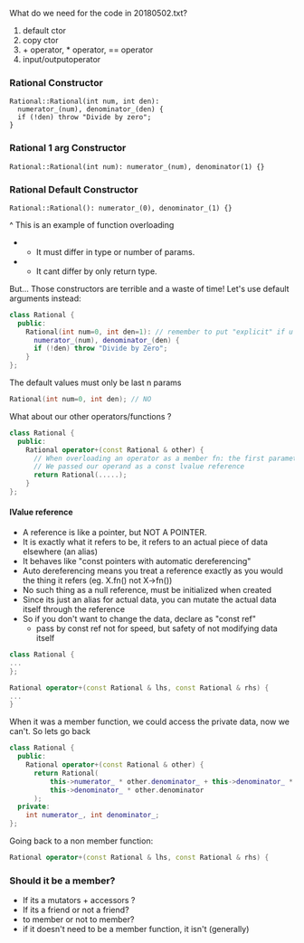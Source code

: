 What do we need for the code in 20180502.txt?
1. default ctor
2. copy ctor
3. \+ operator, * operator, == operator
4. input/outputoperator

### Rational Constructor
```
Rational::Rational(int num, int den):
  numerator_(num), denominator_(den) {
  if (!den) throw "Divide by zero";
}
```
### Rational 1 arg Constructor
```
Rational::Rational(int num): numerator_(num), denominator(1) {}
```

### Rational Default Constructor
```
Rational::Rational(): numerator_(0), denominator_(1) {}
```
^ This is an example of function overloading
* - It must differ in type or number of params.
* - It cant differ by only return type.

But... Those constructors are terrible and a waste of time! Let's use default arguments instead:
```cpp
class Rational {
  public:
    Rational(int num=0, int den=1): // remember to put "explicit" if u dont want implicit type conversion
      numerator_(num), denominator_(den) {
      if (!den) throw "Divide by Zero";
    }
};
```
The default values must only be last n params
```cpp
Rational(int num=0, int den); // NO
```
What about our other operators/functions ?
```cpp
class Rational {
  public:
    Rational operator+(const Rational & other) {
      // When overloading an operator as a member fn: the first parameter is always itself (*this)
      // We passed our operand as a const lvalue reference
      return Rational(.....);
    }
};
```
#### lValue reference
* A reference is like a pointer, but NOT A POINTER.
* It is exactly what it refers to be, it refers to an actual piece of data elsewhere (an alias)
* It behaves like "const pointers with automatic dereferencing"
* Auto dereferencing means you treat a reference exactly as you would the thing it refers (eg. X.fn() not X->fn())
* No such thing as a null reference, must be initialized when created
* Since its just an alias for actual data, you can mutate the actual data itself through the reference
* So if you don't want to change the data, declare as "const ref"
  * pass by const ref not for speed, but safety of not modifying data itself
```cpp
class Rational {
...
};

Rational operator+(const Rational & lhs, const Rational & rhs) {
...
}
```
When it was a member function, we could access the private data, now we can't. So lets go back
```cpp
class Rational {
  public:
    Rational operator+(const Rational & other) {
      return Rational(
          this->numerator_ * other.denominator_ + this->denominator_ * other.numerator_,
          this->denominator_ * other.denominator
      );
  private:
    int numerator_, int denominator_;
};
```
Going back to a non member function:
```cpp
Rational operator+(const Rational & lhs, const Rational & rhs) {
```
### Should it be a member?
- If its a mutators + accessors ?
- If its a friend or not a friend?
- to member or not to member?
- if it doesn't need to be a member function, it isn't (generally)
